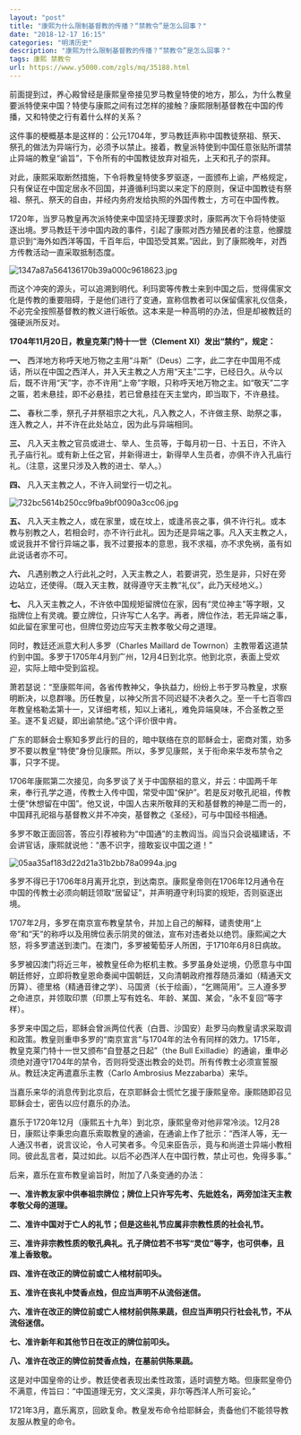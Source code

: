 ```yaml
---
layout: "post"
title: "康熙为什么限制基督教的传播？“禁教令”是怎么回事？"
date: "2018-12-17 16:15"
categories: "明清历史"
description: "康熙为什么限制基督教的传播？“禁教令”是怎么回事？"
tags: 康熙 禁教令
url: https://www.y5000.com/zgls/mq/35188.html
---
```






前面提到过，养心殿曾经是康熙皇帝接见罗马教皇特使的地方，那么，为什么教皇要派特使来中国？特使与康熙之间有过怎样的接触？康熙限制基督教在中国的传播，又和特使之行有着什么样的关系？

这件事的梗概基本是这样的：公元1704年，罗马教廷声称中国教徒祭祖、祭天、祭孔的做法为异端行为，必须予以禁止。接着，教皇派特使到中国任意张贴所谓禁止异端的教皇“谕旨”，下令所有的中国教徒放弃对祖先，上天和孔子的崇拜。

对此，康熙采取断然措施，下令将教皇特使多罗驱逐，一面颁布上谕，严格规定，只有保证在中国定居永不回国，并遵循利玛窦以来定下的原则，保证中国教徒有祭祖、祭孔、祭天的自由，并经内务府发给执照的外国传教士，方可在中国传教。

1720年，当罗马教皇再次派特使来中国坚持无理要求时，康熙再次下令将特使驱逐出境。罗马教廷干涉中国内政的事件，引起了康熙对西方殖民者的注意，他朦胧意识到“海外如西洋等国，千百年后，中国恐受其累。”因此，到了康熙晚年，对西方传教活动一直采取抵制态度。

![1347a87a564136170b39a000c9618623.jpg](https://img.y5000.com/uploads/allimg/181019/1347a87a564136170b39a000c9618623.jpg)

而这个冲突的源头，可以追溯到明代。利玛窦等传教士来到中国之后，觉得儒家文化是传教的重要阻碍，于是他们进行了变通，宣称信教者可以保留儒家礼仪信条，不必完全按照基督教的教义进行皈依。这本来是一种高明的办法，但是却被教廷的强硬派所反对。

 **1704年11月20日，教皇克莱门特十一世（Clement XI）发出“禁约”，规定：**

 **一、**
西洋地方称呼天地万物之主用“斗斯”（Deus）二字，此二字在中国用不成话，所以在中国之西洋人，并入天主教之人方用“天主”二字，已经日久。从今以后，既不许用“天”字，亦不许用“上帝”字眼，只称呼天地万物之主。如“敬天”二字之匾，若未悬挂，即不必悬挂，若已曾悬挂在天主堂内，即当取下，不许悬挂。

 **二、** 春秋二季，祭孔子并祭祖宗之大礼，凡入教之人，不许做主祭、助祭之事，连入教之人，并不许在此处站立，因为此与异端相同。

 **三、**
凡入天主教之官员或进士、举人、生员等，于每月初一日、十五日，不许入孔子庙行礼。或有新上任之官，并新得进士，新得举人生员者，亦俱不许入孔庙行礼。（注意，这里只涉及入教的进士、举人。）

 **四、** 凡入天主教之人，不许入祠堂行一切之礼。

![732bc5614b250cc9fba9bf0090a3cc06.jpg](https://img.y5000.com/uploads/allimg/181019/732bc5614b250cc9fba9bf0090a3cc06.jpg)

 **五、**
凡入天主教之人，或在家里，或在坟上，或逢吊丧之事，俱不许行礼。或本教与别教之人，若相会时，亦不许行此礼。因为还是异端之事。凡入天主教之人，或说我并不曾行异端之事，我不过要报本的意思，我不求福，亦不求免祸，虽有如此说话者亦不可。

 **六、** 凡遇别教之人行此礼之时，入天主教之人，若要讲究，恐生是非，只好在旁边站立，还使得。（既入天主教，就得遵守天主教“礼仪”，此乃天经地义。）

 **七、**
凡入天主教之人，不许依中国规矩留牌位在家，因有“灵位神主”等字眼，又指牌位上有灵魂。要立牌位，只许写亡人名字。再者，牌位作法，若无异端之事，如此留在家里可也，但牌位旁边应写天主教孝敬父母之道理。

同时，教廷还派意大利人多罗（Charles Maillard de
Towrnon）主教带着这道禁约到中国。多罗于1705年4月到广州，12月4日到北京。他到北京，表面上受欢迎，实际上暗中受到监视。

萧若瑟说：“至康熙年间，各省传教神父，争执益力，纷纷上书于罗马教皇，求察明断决，以息群喙。历任教皇，以神父所言不同迟疑不决者久之。至一千七百零四年教皇格勒孟第十一，又详细考核，知以上诸礼，难免异端臭味，不合圣教之至圣。遂不复迟疑，即出谕禁绝。”这个评价很中肯。

广东的耶稣会士察知多罗此行的目的，暗中联络在京的耶稣会士，密商对策，劝多罗不要以教皇“特使”身份见康熙。所以，多罗见康熙，关于衔命来华发布禁令之事，只字不提。

1706年康熙第二次接见，向多罗谈了关于中国祭祖的意义，并云：中国两千年来，奉行孔学之道，传教士入传中国，常受中国“保护”。若是反对敬孔祀祖，传教士便“休想留在中国”。他又说，中国人古来所敬拜的天和基督教的神是二而一的，中国拜孔祀祖与基督教义并不冲突，基督教之《圣经》，可与中国经书相通。

多罗不敢正面回答，答应引荐被称为“中国通”的主教阎当。阎当只会说福建话，不会讲官话，康熙就说他：“愚不识字，擅敢妄议中国之道！”

![05aa35af183d22d21a31b2bb78a0994a.jpg](https://img.y5000.com/uploads/allimg/181019/05aa35af183d22d21a31b2bb78a0994a.jpg)

多罗不得已于1706年8月离开北京，到达南京。康熙皇帝则在1706年12月通令在中国的传教士必须向朝廷领取“居留证”，并声明遵守利玛窦的规矩，否则驱逐出境。

1707年2月，多罗在南京宣布教皇禁令，并加上自己的解释，谴责使用“上帝”和“天”的称呼以及用牌位表示阴灵的做法，宣布对违者处以绝罚。康熙闻之大怒，将多罗遣送到澳门。在澳门，多罗被葡萄牙人所困，于1710年6月8日病故。

多罗被囚澳门将近三年，被教皇任命为枢机主教。多罗虽身处逆境，仍愿意与中国朝廷修好，立即将教皇恩命奏闻中国朝廷，又向清朝政府推荐随员潘如（精通天文历算）、德里格（精通音律之学）、马国贤（长于绘画），“乞赐简用”。三人遵多罗之命进京，并领取印票（印票上写有姓名、年龄、某国、某会，“永不复回”等字样）。

多罗来中国之后，耶稣会曾派两位代表（白晋、沙国安）赴罗马向教皇请求采取调和政策。教皇则重申多罗的“南京宣言”与1704年的法令有同样的效力。1715年，教皇克莱门特十一世又颁布“自登基之日起”（the
Bull Exilladie）的通谕，重申必须绝对遵守1704年的禁令，否则将受逐出教会的处罚。所有传教士必须宣誓服从。教廷决定再遣嘉乐主教（Carlo
Ambrosius Mezzabarba）来华。

当嘉乐来华的消息传到北京后，在京耶稣会士慌忙乞援于康熙皇帝。康熙随即召见耶稣会士，密告以应付嘉乐的办法。

嘉乐于1720年12月（康熙五十九年）到北京，康熙皇帝对他非常冷淡。12月28日，康熙让李秉忠向嘉乐索取教皇的通谕，在通谕上作了批示：“西洋人等，无一人通汉书者，说言议论，令人可笑者多。今见来臣告示，竟与和尚道士异端小教相同。彼此乱言者，莫过如此。以后不必西洋人在中国行教，禁止可也，免得多事。”

后来，嘉乐在宣布教皇谕旨时，附加了八条变通的办法：

 **一、准许教友家中供奉祖宗牌位；牌位上只许写先考、先妣姓名，两旁加注天主教孝敬父母的道理。**

 **二、准许中国对于亡人的礼节；但是这些礼节应属非宗教性质的社会礼节。**

 **三、准许非宗教性质的敬孔典礼。孔子牌位若不书写“灵位”等字，也可供奉，且准上香致敬。**

 **四、准许在改正的牌位前或亡人棺材前叩头。**

 **五、准许在丧礼中焚香点烛，但应当声明不从流俗迷信。**

 **六、准许在改正的牌位前或亡人棺材前供陈果蔬，但应当声明只行社会礼节，不从流俗迷信。**

 **七、准许新年和其他节日在改正的牌位前叩头。**

 **八、准许在改正的牌位前焚香点烛，在墓前供陈果蔬。**

这是对中国皇帝的让步。教廷使者表现出柔性政策，适时调整方略。但康熙皇帝仍不满意，传旨曰：“中国道理无穷，文义深奥，非尔等西洋人所可妄论。”

1721年3月，嘉乐离京，回欧复命。教皇发布命令给耶稣会，责备他们不能领导教友服从教皇的命令。
